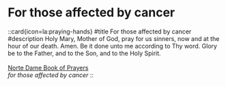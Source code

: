 # For those affected by cancer

::card{icon=la:praying-hands}
#title
For those affected by cancer
#description
Holy Mary, Mother of God, pray for us sinners, now and at the hour of our death. Amen. Be it done unto me according to Thy word. Glory be to the Father, and to the Son, and to the Holy Spirit.
<br>
<br>
<a href="docs/norte_dame_book_of_prayer.pdf" target="_blank">Norte Dame Book of Prayers</a><br><i>for those affected by cancer</i>
::

